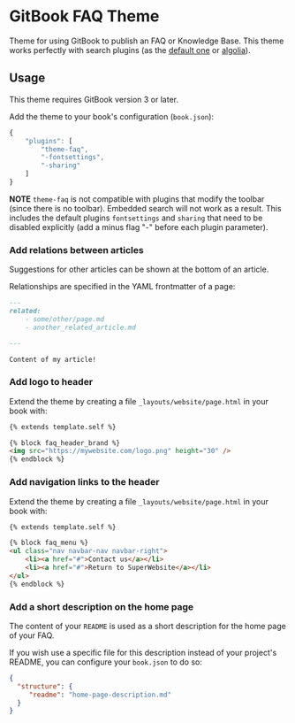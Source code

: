 # GitBook FAQ Theme

Theme for using GitBook to publish an FAQ or Knowledge Base. This theme works perfectly with search plugins (as the [default one](https://github.com/GitbookIO/plugin-search) or [algolia](https://github.com/GitbookIO/plugin-algolia)).



## Usage

This theme requires GitBook version 3 or later.

Add the theme to your book's configuration (`book.json`):

```js
{
    "plugins": [
        "theme-faq",
        "-fontsettings",
        "-sharing"
    ]
}
```

**NOTE** `theme-faq` is not compatible with plugins that modify the toolbar (since there is no toolbar). Embedded search will not work as a result. This includes the default plugins `fontsettings` and `sharing` that need to be disabled explicitly (add a minus flag "-" before each plugin parameter).

### Add relations between articles

Suggestions for other articles can be shown at the bottom of an article.

Relationships are specified in the YAML frontmatter of a page:

```md
---
related:
    - some/other/page.md
    - another_related_article.md

---

Content of my article!
```

### Add logo to header

Extend the theme by creating a file `_layouts/website/page.html` in your book with:

```html
{% extends template.self %}

{% block faq_header_brand %}
<img src="https://mywebsite.com/logo.png" height="30" />
{% endblock %}
```

### Add navigation links to the header

Extend the theme by creating a file `_layouts/website/page.html` in your book with:

```html
{% extends template.self %}

{% block faq_menu %}
<ul class="nav navbar-nav navbar-right">
    <li><a href="#">Contact us</a></li>
    <li><a href="#">Return to SuperWebsite</a></li>
</ul>
{% endblock %}
```

### Add a short description on the home page

The content of your `README` is used as a short description for the home page of your FAQ.

If you wish use a specific file for this description instead of your project's README, you can configure your `book.json` to do so:

```json
{
  "structure": {
     "readme": "home-page-description.md"
  }
}
```
